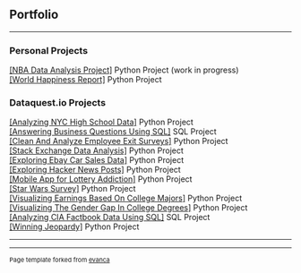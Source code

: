 ## Portfolio

---

### Personal Projects

<a href="https://github.com/carl2727/NBA-data-analysis-project/blob/main/01.ipynb">[NBA Data Analysis Project]</a> Python Project (work in progress)<br>
<a href="https://github.com/carl2727/World-Happiness-Report/blob/master/WHR01.ipynb">[World Happiness Report]</a> Python Project<br>

### Dataquest.io Projects 

<a href="https://github.com/carl2727/Analyzing-NYC-High-School-Data/blob/master/Schools.ipynb">[Analyzing NYC High School Data]</a> Python Project<br>
<a href="https://github.com/carl2727/Answering_Business_Questions_Using_SQL/blob/master/Basics.ipynb">[Answering Business Questions Using SQL]</a> SQL Project<br>
<a href="https://github.com/carl2727/Clean-And-Analyze-Employee-Exit-Surveys/blob/master/Basics.ipynb">[Clean And Analyze Employee Exit Surveys]</a> Python Project<br>
<a href="https://github.com/carl2727/Popular_Data_Science_Questions/blob/master/Basics.ipynb">[Stack Exchange Data Analysis]</a> Python Project<br>
<a href="https://github.com/carl2727/Exploring-Ebay-Car-Sales-Data/blob/master/Basics.ipynb">[Exploring Ebay Car Sales Data]</a> Python Project<br>
<a href="https://github.com/carl2727/Exploring-Hacker-News-Posts/blob/master/Basics.ipynb">[Exploring Hacker News Posts]</a> Python Project<br>
<a href="https://github.com/carl2727/Mobile-App-for-Lottery-Addiction/blob/master/Basics.ipynb">[Mobile App for Lottery Addiction]</a> Python Project<br>
<a href="https://github.com/carl2727/Star-Wars-Survey/blob/master/Basics.ipynb">[Star Wars Survey]</a> Python Project<br>
<a href="https://github.com/carl2727/Visualizing-Earnings-Based-On-College-Majors/blob/master/Basics.ipynb">[Visualizing Earnings Based On College Majors]</a> Python Project<br>
<a href="https://github.com/carl2727/Visualizing-The-Gender-Gap-In-College-Degrees/blob/master/Basics.ipynb">[Visualizing The Gender Gap In College Degrees]</a> Python Project<br>
<a href="https://github.com/carl2727/CIA_Factbook_Data/blob/master/Basics.ipynb">[Analyzing CIA Factbook Data Using SQL]</a> SQL Project<br>
<a href="https://github.com/carl2727/Winning-Jeopardy/blob/master/Basics.ipynb">[Winning Jeopardy]</a> Python Project<br>

---




---
<p style="font-size:11px">Page template forked from <a href="https://github.com/evanca/quick-portfolio">evanca</a></p>
<!-- Remove above link if you don't want to attibute -->
